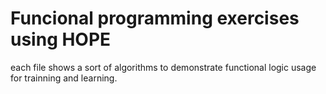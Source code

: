 # Funcional programming exercises using HOPE

each file shows a sort of algorithms to demonstrate functional logic usage for trainning and learning.
